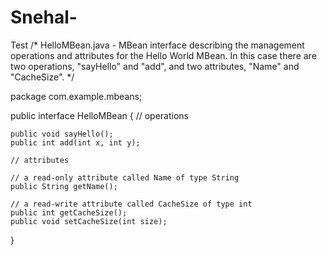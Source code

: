 # Snehal-
Test
/* HelloMBean.java - MBean interface describing the management
   operations and attributes for the Hello World MBean.  In this case
   there are two operations, "sayHello" and "add", and two attributes,
   "Name" and "CacheSize". */

package com.example.mbeans;

public interface HelloMBean {
    // operations

    public void sayHello();
    public int add(int x, int y);

    // attributes

    // a read-only attribute called Name of type String
    public String getName();

    // a read-write attribute called CacheSize of type int
    public int getCacheSize();
    public void setCacheSize(int size);
}
